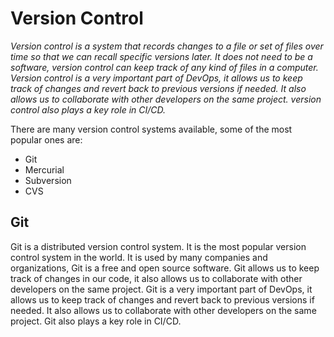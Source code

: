 # Version Control

_Version control is a system that records changes to a file or set of files over time so that we can recall specific versions later. It does not need to be a software, version control can keep track of any kind of files in a computer. Version control is a very important part of DevOps, it allows us to keep track of changes and revert back to previous versions if needed. It also allows us to collaborate with other developers on the same project. version control also plays a key role in CI/CD._

There are many version control systems available, some of the most popular ones are:

- Git
- Mercurial
- Subversion
- CVS

## Git

Git is a distributed version control system. It is the most popular version control system in the world. It is used by many companies and organizations, Git is a free and open source software. Git allows us to keep track of changes in our code, it also allows us to collaborate with other developers on the same project. Git is a very important part of DevOps, it allows us to keep track of changes and revert back to previous versions if needed. It also allows us to collaborate with other developers on the same project. Git also plays a key role in CI/CD.
